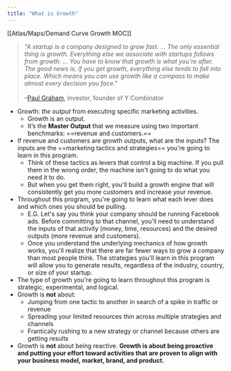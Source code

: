 ```yaml
---
title: "What is Growth"
---
```

[[Atlas/Maps/Demand Curve Growth MOC]]
>_"A startup is a company designed to grow fast. ... The only essential thing is growth. Everything else we associate with startups follows from growth. ... You have to know that growth is what you're after. The good news is, if you get growth, everything else tends to fall into place. Which means you can use growth like a compass to make almost every decision you face."_[](http://www.paulgraham.com/growth.html)  
[](http://www.paulgraham.com/growth.html)  
–[Paul Graham](http://www.paulgraham.com/growth.html), investor, founder of Y Combinator

- Growth: _the output_ from executing specific marketing activities.
	- Growth is an output. 
	- It’s the **Master Output** that we measure using two important benchmarks: ==revenue and customers.==
- If revenue and customers are growth outputs, what are the inputs? The inputs are the ==marketing tactics and strategies== you're going to learn in this program. 
	- Think of these tactics as levers that control a big machine. If you pull them in the wrong order, the machine isn't going to do what you need it to do. 
	- But when you get them right, you'll build a growth engine that will consistently get you more customers and increase your revenue.
- Throughout this program, you're going to learn what each lever does and which ones you should be pulling.
	- E.G. Let's say you think your company should be running Facebook ads. Before committing to that channel, you'll need to understand the inputs of that activity (money, time, resources) and the desired outputs (more revenue and customers).
	- Once you understand the underlying mechanics of how growth works, you'll realize that there are far fewer ways to grow a company than most people think. The strategies you'll learn in this program will allow you to generate results, regardless of the industry, country, or size of your startup.
- The type of growth you're going to learn throughout this program is strategic, experimental, and logical.
- Growth is **not** about:
	- Jumping from one tactic to another in search of a spike in traffic or revenue
	- Spreading your limited resources thin across multiple strategies and channels
	- Frantically rushing to a new strategy or channel because others are getting results
- Growth is **not** about being reactive. **Growth is about being proactive and putting your effort toward activities that are proven to align with your business model, market, brand, and product.**
